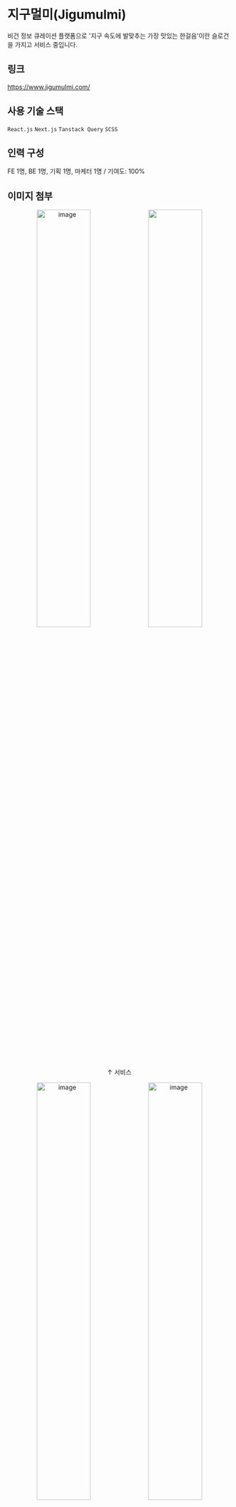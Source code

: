 # 지구멀미(Jigumulmi)

비건 정보 큐레이션 플랫폼으로 '지구 속도에 발맞추는 가장 맛있는 한걸음'이란 슬로건을 가지고 서비스 중입니다.

## 링크

https://www.jigumulmi.com/

## 사용 기술 스택

`React.js` `Next.js` `Tanstack Query` `SCSS`

## 인력 구성

FE 1명, BE 1명, 기획 1명, 마케터 1명 / 기여도: 100%

## 이미지 첨부

<p align="center">
  <img align="center" width="49%" alt="image" src="https://github.com/user-attachments/assets/2a67c158-394c-4428-a2bb-ca2e5123bcd6" />
  <img align="center" width="49%" src="https://github.com/user-attachments/assets/078ea722-10c6-4a71-8686-1df7b59fab11" />

  <figcaption align="center">↑ 서비스</figcaption>
</p>

<p align="center">
  <img align="center" width="49%" alt="image" src="https://github.com/user-attachments/assets/ab98a4ee-2a8f-4033-9576-d22645b4a022" />
  <img align="center" width="49%" alt="image" src="https://github.com/user-attachments/assets/5291c6b6-a793-472a-bcb8-1ea112c039c1" />

  <figcaption align="center">↑ 어드민</figcaption>
</p>
